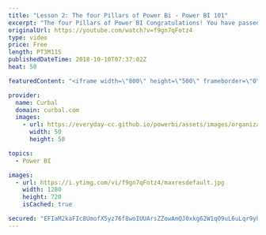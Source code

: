 ```yaml
---
title: "Lesson 2: The four Pillars of Power Bi - Power BI 101"
excerpt: "The four Pillars of Power BI Congratulations! You have passed this lesson.NEXT LESSON CONTACT LESSON TEACHER      Now that you know what Power BI is, let’s talk about the four main components that you have in Power BI that makes it so so powerful.  The first component I want to talk about is Power BI"
originalUrl: https://youtube.com/watch?v=f9gn7qFotz4
type: video
price: Free
length: PT3M11S
publishedDateTime: 2018-10-10T07:37:02Z
heat: 50

featuredContent: "<iframe width=\"800\" height=\"500\" frameborder=\"0\" src=\"https://www.youtube.com/embed/f9gn7qFotz4\" allow=\"accelerometer; autoplay; encrypted-media; gyroscope; picture-in-picture\" allowfullscreen></iframe>"

provider:
  name: Curbal
  domain: curbal.com
  images:
    - url: https://everyday-cc.github.io/powerbi/assets/images/organizations/curbal.com-50x50.jpg
      width: 50
      height: 50

topics:
  - Power BI

images:
  - url: https://i.ytimg.com/vi/f9gn7qFotz4/maxresdefault.jpg
    width: 1280
    height: 720
    isCached: true

secured: "EFIaM2kaFIc8UmofX5yz76f8woIUUArsZZowAmQJ0xkg62W1qO9uL6uLqr9yh8JFaaev24a11meZCAq4P5/kHCshJiSDBwpD7g7zefydL3ih7Zm6edMdDMIHeVqlqOLkqM7ht4CkBSA9poQahtS9XbLdwimYp9qRH3B+hD3IdK6r5KPf6ea3LpZFxVytTPUn7DubQ+5+mCV0dQn3b7Mt9l5y0ypPhEduPzjnw/mlyU2y00oexyAdgyz7MWyXV6qOmVcCd1Bg1k1sh/ap5bxWCNFy6QMCM3e7OtBFB21qVVH04Op9NR0v4dtWwdjYcKFNgNO81UmwvE8PifQK+JZO4RWTMndbIOe8jZZpQLnlfYiMSX6f1xphu2ume/R/g7wPhZqIAey7WOIu0fQQZtEWluh40RuI2nwqxMGBdCUrxkU=;42g66YAqqPgW3y8ucUUwOg=="
---
```


